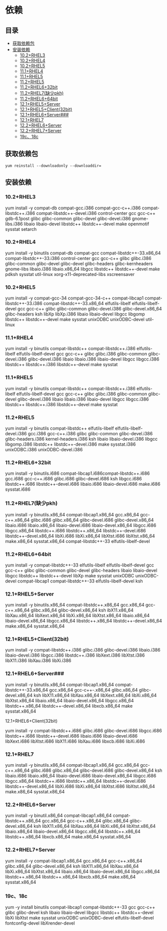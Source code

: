 # 依赖

## 目录

-   [获取依赖包](#获取依赖包)
-   [安装依赖](#安装依赖)
    -   [10.2+RHEL3](#102RHEL3)
    -   [10.2+RHEL4](#102RHEL4)
    -   [10.2+RHEL5](#102RHEL5)
    -   [11.1+RHEL4](#111RHEL4)
    -   [11.1+RHEL5](#111RHEL5)
    -   [11.2+RHEL5](#112RHEL5)
    -   [11.2+RHEL6+32bit](#112RHEL632bit)
    -   [11.2+RHEL7(缺少pkh)](#112RHEL7缺少pkh)
    -   [11.2+RHEL6+64bit](#112RHEL664bit)
    -   [12.1+RHEL5+Server](#121RHEL5Server)
    -   [12.1+RHEL5+Client(32bit)](#121RHEL5Client32bit)
    -   [12.1+RHEL6+Server###](#121RHEL6Server)
    -   [12.1+RHEL7](#121RHEL7)
    -   [12.2+RHEL6+Server](#122RHEL6Server)
    -   [12.2+RHEL7+Server](#122RHEL7Server)
    -   [19c、18c](#19c18c)

## 获取依赖包

`yum reinstall --downloadonly --downloaddir=`

## 安装依赖

### 10.2+RHEL3

yum install -y compat-db compat-gcc.i386 compat-gcc-c++.i386 compat-libstdc++.i386 compat-libstdc++-devel.i386 control-center gcc gcc-c++ gdb-6.1post glibc glibc-common glibc-devel glibc-devel.i386 gnome-libs.i386 libaio libaio-devel libstdc++ libstdc++-devel make openmotif sysstat setarch

### 10.2+RHEL4

yum install -y binutils compat-db compat-gcc compat-libstdc++-33.x86\_64 compat-libstdc++-33.i386 control-center gcc gcc-c++ glibc glibc.i386 glibc-common glibc-devel glibc-devel glibc-headers glibc-kernheaders gnome-libs libaio.i386 libaio.x86\_64 libgcc libstdc++ libstdc++-devel make pdksh sysstat util-linux xorg-x11-deprecated-libs xscreensaver

### 10.2+RHEL5

yum install -y compat-gcc-34 compat-gcc-34-c++ compat-libcap1 compat-libstdc++-33.i386 compat-libstdc++-33.x86\_64 elfutils-libelf elfutils-libelf-devel gcc gcc-c++ glibc glibc-common glibc-devel.i386 glibc-devel.x86\_64 glibc-headers ksh libXp libXp.i386 libaio libaio-devel libgcc libgomp libstdc++ libstdc++-devel make sysstat unixODBC unixODBC-devel util-linux

### 11.1+RHEL4

yum install -y binutils compat-libstdc++ compat-libstdc++.i386 elfutils-libelf elfutils-libelf-devel gcc gcc-c++ glibc glibc.i386 glibc-common glibc-devel.i386 glibc-devel.i386 libaio libaio.i386 libaio-devel libgcc libgcc.i386 libstdc++ libstdc++.i386 libstdc++-devel make sysstat

### 11.1+RHEL5

yum install -y binutils compat-libstdc++ compat-libstdc++.i386 elfutils-libelf elfutils-libelf-devel gcc gcc-c++ glibc glibc.i386 glibc-common glibc-devel glibc-devel.i386 libaio libaio.i386 libaio-devel libgcc libgcc.i386 libstdc++ libstdc++.i386 libstdc++-devel make sysstat

### 11.2+RHEL5

yum install -y binutils compat-libstdc++ elfutils-libelf elfutils-libelf-devel.i386 gcc.i386 gcc-c++.i386 glibc glibc-common glibc-devel.i386 glibc-headers.i386 kernel-headers.i386 ksh libaio libaio-devel.i386 libgcc libgomp.i386 libstdc++ libstdc++-devel.i386 make sysstat.i386 unixODBC.i386 unixODBC-devel.i386

### 11.2+RHEL6+32bit

yum install -y binutils.i686 compat-libcap1.i686compat-libstdc++.i686 gcc.i686 gcc-c++.i686 glibc.i686 glibc-devel.i686 ksh libgcc.i686 libstdc++.i686 libstdc++-devel.i686 libaio.i686 libaio-devel.i686 make.i686 sysstat.i686

### 11.2+RHEL7(缺少pkh)

yum install -y binutils.x86\_64 compat-libcap1.x86\_64 gcc.x86\_64 gcc-c++.x86\_64 glibc.i686 glibc.x86\_64 glibc-devel.i686 glibc-devel.x86\_64 libaio.i686 libaio.x86\_64 libaio-devel.i686 libaio-devel.x86\_64 libgcc.i686 libgcc.x86\_64 libstdc++.i686 libstdc++.x86\_64 libstdc++-devel.i686 libstdc++-devel.x86\_64 libXi.i686 libXi.x86\_64 libXtst.i686 libXtst.x86\_64 make.x86\_64 sysstat.x86\_64 compat-libstdc++-33 elfutils-libelf-devel

### 11.2+RHEL6+64bit

yum install -y compat-libstdc++-33 elfutils-libelf elfutils-libelf-devel gcc gcc-c++ glibc glibc-common glibc-devel glibc-headers libaio libaio-devel libgcc libstdc++ libstdc++-devel libXp make sysstat unixODBC unixODBC-devel compat-libcap1 compat-libstdc++-33 elfutils-libelf-devel ksh

### 12.1+RHEL5+Server

yum install -y binutils.x86\_64 compat-libstdc++.x86\_64 gcc.x86\_64 gcc-c++.x86\_64 glibc.x86\_64 glibc-devel.x86\_64 ksh ibX11.x86\_64 libXau.x86\_64 libXext.x86\_64 libXi.x86\_64 libXtst.x86\_64 libaio.x86\_64 libaio-devel.x86\_64 libgcc.x86\_64 libstdc++.x86\_64 libstdc++-devel.x86\_64 make.x86\_64 sysstat.x86\_64

### 12.1+RHEL5+Client(32bit)

yum install -y compat-libstdc++.i386 glibc.i386 glibc-devel.i386 libaio.i386 libaio-devel.i386 libgcc.i386 libstdc++.i386 libXext.i386 libXtst.i386 libX11.i386 libXau.i386 libXi.i386

### 12.1+RHEL6+Server##\#

yum install -y binutils.x86\_64 compat-libcap1.x86\_64 compat-libstdc++-33.x86\_64 gcc.x86\_64 gcc-c++-.x86\_64 glibc.x86\_64 glibc-devel.x86\_64 ksh libX11.x86\_64 libXau.x86\_64 libXext.x86\_64 libXi.x86\_64 libXtst.x86\_64 libaio.x86\_64 libaio-devel.x86\_64 libgcc.x86\_64 libstdc++.x86\_64 libstdc++-devel.x86\_64 libxcb.x86\_64 make sysstat.x86\_64

12.1+RHEL6+Client(32bit)

yum install -y compat-libstdc++.i686 glibc.i686 glibc-devel.i686 libgcc.i686 libstdc++.i686 libstdc++-devel.i686 libaio.i686 libaio-devel.i686 libXext.i686 libXtst.i686 libX11.i686 libXau.i686 libxcb.i686 libXi.i686

### 12.1+RHEL7

yum install -y binutils.x86\_64 compat-libcap1.x86\_64 gcc.x86\_64 gcc-c++.x86\_64 glibc.i686 glibc.x86\_64 glibc-devel.i686 glibc-devel.x86\_64 ksh libaio.i686 libaio.x86\_64 libaio-devel.i686 libaio-devel.x86\_64 libgcc.i686 libgcc.x86\_64 libstdc++.i686 libstdc++.x86\_64 libstdc++-devel.i686 libstdc++-devel.x86\_64 libXi.i686 libXi.x86\_64 libXtst.i686 libXtst.x86\_64 make.x86\_64 sysstat.x86\_64

### 12.2+RHEL6+Server

yum install -y binutil.x86\_64 compat-libcap1.x86\_64 compat-libstdc++.x86\_64 gcc.x86\_64 gcc-c++.x86\_64 glibc.x86\_64 glibc-devel.x86\_64 ksh libX11.x86\_64 libXau.x86\_64 libXi.x86\_64 libXtst.x86\_64 libaio.x86\_64 libaio-devel.x86\_64 libgcc.x86\_64 libstdc++.x86\_64 libstdc++.x86\_64 libxcb.x86\_64 make.x86\_64 sysstat.x86\_64

### 12.2+RHEL7+Server

yum install -y compat-libcap1.x86\_64 gcc.x86\_64 gcc-c++.x86\_64 glibc.x86\_64 glibc-devel.x86\_64 ksh libX11.x86\_64 libXau.x86\_64 libXi.x86\_64 libXtst.x86\_64 libaio.x86\_64 libaio-devel.x86\_64 libgcc.x86\_64 libstdc++.x86\_64 libstdc++.x86\_64 libxcb.x86\_64 make.x86\_64 sysstat.x86\_64

### 19c、18c

yum -y install binutils compat-libcap1 compat-libstdc++-33 gcc gcc-c++ glibc glibc-devel ksh libaio libaio-devel libgcc libstdc++ libstdc++-devel libXi libXtst make sysstat unixODBC unixODBC-devel elfutils-libelf-devel fontconfig-devel libXrender-devel
